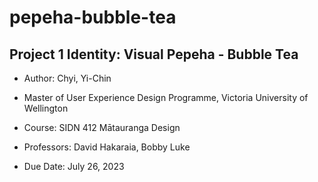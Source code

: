 # pepeha-bubble-tea
## Project 1 Identity: Visual Pepeha - Bubble Tea

- Author: Chyi, Yi-Chin 

- Master of User Experience Design Programme, Victoria University of Wellington 

- Course: SIDN 412 Mātauranga Design 

- Professors: David Hakaraia, Bobby Luke 

- Due Date: July 26, 2023
